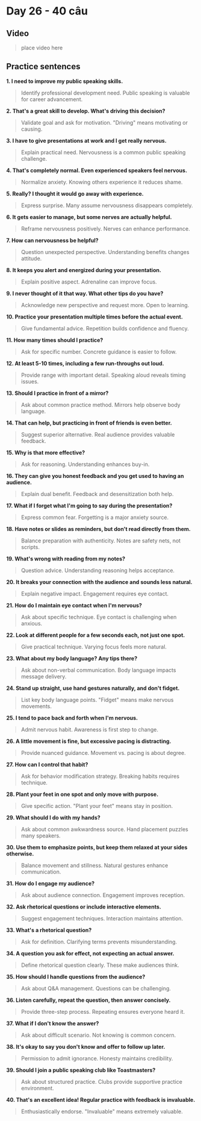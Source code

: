 # Day 26 - 40 câu

## Video
> place video here

## Practice sentences

**1. I need to improve my public speaking skills.**
> Identify professional development need. Public speaking is valuable for career advancement.

**2. That's a great skill to develop. What's driving this decision?**
> Validate goal and ask for motivation. "Driving" means motivating or causing.

**3. I have to give presentations at work and I get really nervous.**
> Explain practical need. Nervousness is a common public speaking challenge.

**4. That's completely normal. Even experienced speakers feel nervous.**
> Normalize anxiety. Knowing others experience it reduces shame.

**5. Really? I thought it would go away with experience.**
> Express surprise. Many assume nervousness disappears completely.

**6. It gets easier to manage, but some nerves are actually helpful.**
> Reframe nervousness positively. Nerves can enhance performance.

**7. How can nervousness be helpful?**
> Question unexpected perspective. Understanding benefits changes attitude.

**8. It keeps you alert and energized during your presentation.**
> Explain positive aspect. Adrenaline can improve focus.

**9. I never thought of it that way. What other tips do you have?**
> Acknowledge new perspective and request more. Open to learning.

**10. Practice your presentation multiple times before the actual event.**
> Give fundamental advice. Repetition builds confidence and fluency.

**11. How many times should I practice?**
> Ask for specific number. Concrete guidance is easier to follow.

**12. At least 5-10 times, including a few run-throughs out loud.**
> Provide range with important detail. Speaking aloud reveals timing issues.

**13. Should I practice in front of a mirror?**
> Ask about common practice method. Mirrors help observe body language.

**14. That can help, but practicing in front of friends is even better.**
> Suggest superior alternative. Real audience provides valuable feedback.

**15. Why is that more effective?**
> Ask for reasoning. Understanding enhances buy-in.

**16. They can give you honest feedback and you get used to having an audience.**
> Explain dual benefit. Feedback and desensitization both help.

**17. What if I forget what I'm going to say during the presentation?**
> Express common fear. Forgetting is a major anxiety source.

**18. Have notes or slides as reminders, but don't read directly from them.**
> Balance preparation with authenticity. Notes are safety nets, not scripts.

**19. What's wrong with reading from my notes?**
> Question advice. Understanding reasoning helps acceptance.

**20. It breaks your connection with the audience and sounds less natural.**
> Explain negative impact. Engagement requires eye contact.

**21. How do I maintain eye contact when I'm nervous?**
> Ask about specific technique. Eye contact is challenging when anxious.

**22. Look at different people for a few seconds each, not just one spot.**
> Give practical technique. Varying focus feels more natural.

**23. What about my body language? Any tips there?**
> Ask about non-verbal communication. Body language impacts message delivery.

**24. Stand up straight, use hand gestures naturally, and don't fidget.**
> List key body language points. "Fidget" means make nervous movements.

**25. I tend to pace back and forth when I'm nervous.**
> Admit nervous habit. Awareness is first step to change.

**26. A little movement is fine, but excessive pacing is distracting.**
> Provide nuanced guidance. Movement vs. pacing is about degree.

**27. How can I control that habit?**
> Ask for behavior modification strategy. Breaking habits requires technique.

**28. Plant your feet in one spot and only move with purpose.**
> Give specific action. "Plant your feet" means stay in position.

**29. What should I do with my hands?**
> Ask about common awkwardness source. Hand placement puzzles many speakers.

**30. Use them to emphasize points, but keep them relaxed at your sides otherwise.**
> Balance movement and stillness. Natural gestures enhance communication.

**31. How do I engage my audience?**
> Ask about audience connection. Engagement improves reception.

**32. Ask rhetorical questions or include interactive elements.**
> Suggest engagement techniques. Interaction maintains attention.

**33. What's a rhetorical question?**
> Ask for definition. Clarifying terms prevents misunderstanding.

**34. A question you ask for effect, not expecting an actual answer.**
> Define rhetorical question clearly. These make audiences think.

**35. How should I handle questions from the audience?**
> Ask about Q&A management. Questions can be challenging.

**36. Listen carefully, repeat the question, then answer concisely.**
> Provide three-step process. Repeating ensures everyone heard it.

**37. What if I don't know the answer?**
> Ask about difficult scenario. Not knowing is common concern.

**38. It's okay to say you don't know and offer to follow up later.**
> Permission to admit ignorance. Honesty maintains credibility.

**39. Should I join a public speaking club like Toastmasters?**
> Ask about structured practice. Clubs provide supportive practice environment.

**40. That's an excellent idea! Regular practice with feedback is invaluable.**
> Enthusiastically endorse. "Invaluable" means extremely valuable.

